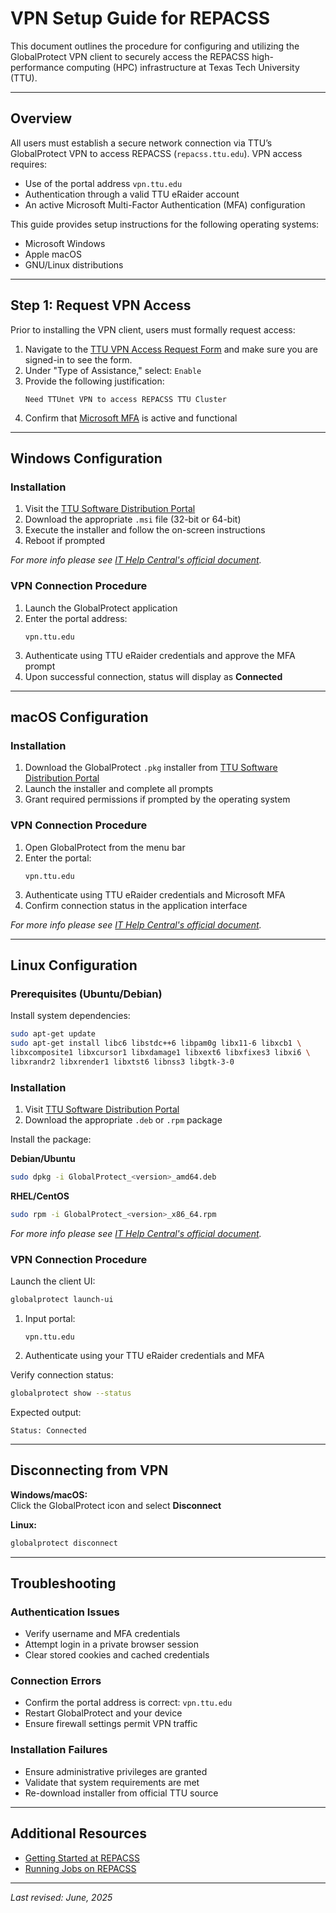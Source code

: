 # VPN Setup Guide for REPACSS

This document outlines the procedure for configuring and utilizing the GlobalProtect VPN client to securely access the REPACSS high-performance computing (HPC) infrastructure at Texas Tech University (TTU).

---

## Overview

All users must establish a secure network connection via TTU’s GlobalProtect VPN to access REPACSS (`repacss.ttu.edu`). VPN access requires:

- Use of the portal address `vpn.ttu.edu`
- Authentication through a valid TTU eRaider account
- An active Microsoft Multi-Factor Authentication (MFA) configuration

This guide provides setup instructions for the following operating systems:

- Microsoft Windows
- Apple macOS
- GNU/Linux distributions

---

## Step 1: Request VPN Access

Prior to installing the VPN client, users must formally request access:

1. Navigate to the [TTU VPN Access Request Form](https://askit.ttu.edu/sp?id=sc_cat_item&sys_id=a990ee5ddbdf41144d17266e139619f8) and make sure you are signed-in to see the form.
2. Under "Type of Assistance," select: `Enable`
3. Provide the following justification:
   ```
   Need TTUnet VPN to access REPACSS TTU Cluster
   ```
4. Confirm that [Microsoft MFA](https://askit.ttu.edu/sp?id=sc_cat_item&sys_id=77057d80874eb5509a3a539d3fbb35ed) is active and functional

---

## Windows Configuration

### Installation

1. Visit the [TTU Software Distribution Portal](https://software.ttu.edu/global-protect)
2. Download the appropriate `.msi` file (32-bit or 64-bit)
3. Execute the installer and follow the on-screen instructions
4. Reboot if prompted

*For more info please see [IT Help Central's official document](https://www.askit.ttu.edu/vpn).*

### VPN Connection Procedure

1. Launch the GlobalProtect application
2. Enter the portal address:
   ```
   vpn.ttu.edu
   ```
3. Authenticate using TTU eRaider credentials and approve the MFA prompt
4. Upon successful connection, status will display as **Connected**

---

## macOS Configuration

### Installation

1. Download the GlobalProtect `.pkg` installer from [TTU Software Distribution Portal](https://software.ttu.edu/global-protect)
2. Launch the installer and complete all prompts
3. Grant required permissions if prompted by the operating system

### VPN Connection Procedure

1. Open GlobalProtect from the menu bar
2. Enter the portal:
   ```
   vpn.ttu.edu
   ```
3. Authenticate using TTU eRaider credentials and Microsoft MFA
4. Confirm connection status in the application interface   

*For more info please see [IT Help Central's official document](https://www.askit.ttu.edu/vpn).*

---

## Linux Configuration

### Prerequisites (Ubuntu/Debian)

Install system dependencies:

```bash
sudo apt-get update
sudo apt-get install libc6 libstdc++6 libpam0g libx11-6 libxcb1 \
libxcomposite1 libxcursor1 libxdamage1 libxext6 libxfixes3 libxi6 \
libxrandr2 libxrender1 libxtst6 libnss3 libgtk-3-0
```

### Installation

1. Visit [TTU Software Distribution Portal](https://software.ttu.edu/global-protect)
2. Download the appropriate `.deb` or `.rpm` package

Install the package:

**Debian/Ubuntu**
```bash
sudo dpkg -i GlobalProtect_<version>_amd64.deb
```

**RHEL/CentOS**
```bash
sudo rpm -i GlobalProtect_<version>_x86_64.rpm
```

*For more info please see [IT Help Central's official document](https://www.askit.ttu.edu/vpn).*

### VPN Connection Procedure

Launch the client UI:

```bash
globalprotect launch-ui
```

1. Input portal:
   ```
   vpn.ttu.edu
   ```
2. Authenticate using your TTU eRaider credentials and MFA

Verify connection status:

```bash
globalprotect show --status
```

Expected output:
```
Status: Connected
```

---

## Disconnecting from VPN

**Windows/macOS:**  
Click the GlobalProtect icon and select **Disconnect**

**Linux:**

```bash
globalprotect disconnect
```

---

## Troubleshooting

### Authentication Issues

- Verify username and MFA credentials
- Attempt login in a private browser session
- Clear stored cookies and cached credentials

### Connection Errors

- Confirm the portal address is correct: `vpn.ttu.edu`
- Restart GlobalProtect and your device
- Ensure firewall settings permit VPN traffic

### Installation Failures

- Ensure administrative privileges are granted
- Validate that system requirements are met
- Re-download installer from official TTU source

---

## Additional Resources

- [Getting Started at REPACSS](../getting-started-at-REPACSS.md)
- [Running Jobs on REPACSS](../running-jobs/basics.md)

---

_Last revised: June, 2025_
